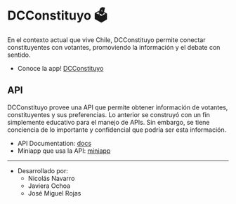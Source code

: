 # DCConstituyo 🗳️
 En el contexto actual que vive Chile, DCConstituyo permite conectar constituyentes con votantes, promoviendo la información y el debate con sentido.

- Conoce la app! [DCConstituyo](https://dcconstituyo.herokuapp.com/)

## API
DCConstituyo provee una API que permite obtener información de votantes, constituyentes y sus preferencias. Lo anterior se construyó con un fin simplemente educativo para el manejo de APIs. Sin embargo, se tiene conciencia de lo importante y confidencial que podría ser esta información.
- API Documentation: [docs](https://app.swaggerhub.com/apis-docs/dcconstituyo/DCConstituyo/1.0.0#/)
- Miniapp que usa la API: [miniapp](http://mini-dcconstituyo.herokuapp.com) 

---
- Desarrollado por:
	* Nicolás Navarro 
	* Javiera Ochoa
	* José Miguel Rojas


